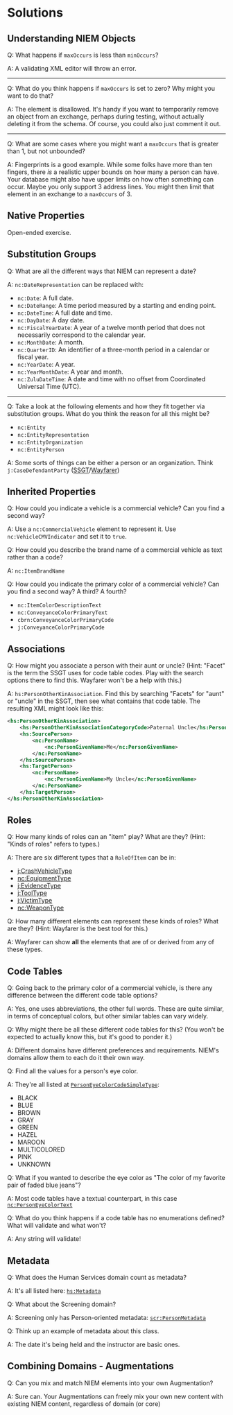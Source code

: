# Solutions

## Understanding NIEM Objects
Q: What happens if `maxOccurs` is less than `minOccurs`?

A: A validating XML editor will throw an error.
___

Q: What do you think happens if `maxOccurs` is set to zero? Why might you want to do that?

A: The element is disallowed. It's handy if you want to temporarily remove an object from an exchange, perhaps during testing, without actually deleting it from the schema. Of course, you could also just comment it out.
___

Q: What are some cases where you might want a `maxOccurs` that is greater than 1, but not unbounded?

A: Fingerprints is a good example. While some folks have more than ten fingers, there _is_ a realistic upper bounds on how many a person can have. Your database might also have upper limits on how often something can occur. Maybe you only support 3 address lines. You might then limit that element in an exchange to a `maxOccurs` of 3.

## Native Properties

Open-ended exercise.

## Substitution Groups

Q: What are all the different ways that NIEM can represent a date?

A: `nc:DateRepresentation` can be replaced with:

- `nc:Date`: A full date.
- `nc:DateRange`: A time period measured by a starting and ending point.
- `nc:DateTime`: A full date and time.
- `nc:DayDate`: A day date.
- `nc:FiscalYearDate`: A year of a twelve month period that does not necessarily correspond to the calendar year.
- `nc:MonthDate`: A month.
- `nc:QuarterID`: An identifier of a three-month period in a calendar or fiscal year.
- `nc:YearDate`: A year.
- `nc:YearMonthDate`: A year and month.
- `nc:ZuluDateTime`: A date and time with no offset from Coordinated Universal Time (UTC).

___

Q: Take a look at the following elements and how they fit together via substitution groups. What do you think the reason for all this might be?

- `nc:Entity`
- `nc:EntityRepresentation`
- `nc:EntityOrganization`
- `nc:EntityPerson`

A: Some sorts of things can be either a person or an organization. Think `j:CaseDefendantParty` ([SSGT](https://tools.niem.gov/niemtools/ssgt/SSGT-GetProperty.iepd?propertyKey=o4-9j)/[Wayfarer](http://niem5.org/wayfarer/j/CaseDefendantParty.html))

## Inherited Properties

Q:  How could you indicate a vehicle is a commercial vehicle? Can you find a second way?

A: Use a `nc:CommercialVehicle` element to represent it. Use `nc:VehicleCMVIndicator` and set it to `true`.

Q:  How could you describe the brand name of a commercial vehicle as text rather than a code?

A: `nc:ItemBrandName`

Q:  How could you indicate the primary color of a commercial vehicle? Can you find a second way? A third? A fourth?

- `nc:ItemColorDescriptionText`
- `nc:ConveyanceColorPrimaryText`
- `cbrn:ConveyanceColorPrimaryCode`
- `j:ConveyanceColorPrimaryCode`

## Associations

Q:  How might you associate a person with their aunt or uncle? (Hint: "Facet" is the term the SSGT uses for code table codes. Play with the search options there to find this. Wayfarer won't be a help with this.)

A: `hs:PersonOtherKinAssociation`. Find this by searching "Facets" for "aunt" or "uncle" in the SSGT, then see what contains that code table. The resulting XML might look like this:

```xml
<hs:PersonOtherKinAssociation>
	<hs:PersonOtherKinAssociationCategoryCode>Paternal Uncle</hs:PersonOtherKinAssociationCategoryCode>
	<hs:SourcePerson>
		<nc:PersonName>
			<nc:PersonGivenName>Me</nc:PersonGivenName>
		</nc:PersonName>
	</hs:SourcePerson>
	<hs:TargetPerson>
		<nc:PersonName>
			<nc:PersonGivenName>My Uncle</nc:PersonGivenName>
		</nc:PersonName>
	</hs:TargetPerson>
</hs:PersonOtherKinAssociation>
```

## Roles

Q: How many kinds of roles can an "item" play? What are they? (Hint: "Kinds of roles" refers to types.)

A: There are six different types that a `RoleOfItem` can be in:

-   [j:CrashVehicleType](http://niem5.org/wayfarer/j/CrashVehicleType.html)
-   [nc:EquipmentType](http://niem5.org/wayfarer/nc/EquipmentType.html)
-   [j:EvidenceType](http://niem5.org/wayfarer/j/EvidenceType.html)
-   [j:ToolType](http://niem5.org/wayfarer/j/ToolType.html)
-   [j:VictimType](http://niem5.org/wayfarer/j/VictimType.html)
-   [nc:WeaponType](http://niem5.org/wayfarer/nc/WeaponType.html)

Q:  How many different elements can represent these kinds of roles? What are they? (Hint: Wayfarer is the best tool for this.)

A: Wayfarer can show **all** the elements that are of or derived from any of these types.

## Code Tables

Q: Going back to the primary color of a commercial vehicle, is there any difference between the different code table options?

A: Yes, one uses abbreviations, the other full words. These are quite similar, in terms of conceptual colors, but other similar tables can vary widely.

Q: Why might there be all these different code tables for this? (You won't be expected to actually know this, but it's good to ponder it.)

A: Different domains have different preferences and requirements. NIEM's domains allow them to each do it their own way.

Q: Find all the values for a person's eye color.

A: They're all listed at [`PersonEyeColorCodeSimpleType`](http://niem5.org/wayfarer/j/PersonEyeColorCodeSimpleType_codes.html):

- BLACK
- BLUE
- BROWN
- GRAY
- GREEN
- HAZEL
- MAROON
- MULTICOLORED
- PINK
- UNKNOWN

Q: What if you wanted to describe the eye color as "The color of my favorite pair of faded blue jeans"?

A: Most code tables have a textual counterpart, in this case [`nc:PersonEyeColorText`](http://niem5.org/wayfarer/nc/PersonEyeColorText.html)

Q: What do you think happens if a code table has no enumerations defined? What will validate and what won't?

A: Any string will validate!

## Metadata

Q: What does the Human Services domain count as metadata?

A: It's all listed here: [`hs:Metadata`](http://niem5.org/wayfarer/hs/Metadata.html)

Q: What about the Screening domain?

A: Screening only has Person-oriented metadata: [`scr:PersonMetadata`](http://niem5.org/wayfarer/scr/PersonMetadata.html)

Q: Think up an example of metadata about this class.

A: The date it's being held and the instructor are basic ones.

## Combining Domains - Augmentations

Q: Can you mix and match NIEM elements into your own Augmentation?

A: Sure can. Your Augmentations can freely mix your own new content with existing NIEM content, regardless of domain (or core)
